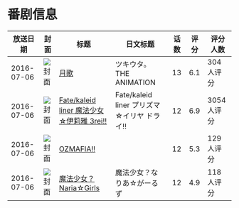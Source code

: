 # 番剧信息

|放送日期|封面|标题|日文标题|话数|评分|评分人数|
|---|---|---|---|---|---|---|
|2016-07-06|![封面](https://lain.bgm.tv/pic/cover/c/0c/a6/117282_ACV7C.jpg)|[月歌](https://bangumi.tv/subject/117282)|ツキウタ。 THE ANIMATION|13|6.1|304人评分|
|2016-07-06|![封面](https://lain.bgm.tv/pic/cover/c/66/eb/147466_3vEo1.jpg)|[Fate/kaleid liner 魔法少女☆伊莉雅 3rei!!](https://bangumi.tv/subject/147466)|Fate/kaleid liner プリズマ☆イリヤ ドライ!!|12|6.9|3054人评分|
|2016-07-06|![封面](https://lain.bgm.tv/pic/cover/c/7d/0a/168902_wPEpd.jpg)|[OZMAFIA!!](https://bangumi.tv/subject/168902)||12|5.3|129人评分|
|2016-07-06|![封面](https://lain.bgm.tv/pic/cover/c/42/5c/184299_8wS67.jpg)|[魔法少女？Naria☆Girls](https://bangumi.tv/subject/184299)|魔法少女？なりあ☆がーるず|12|4.9|118人评分|
